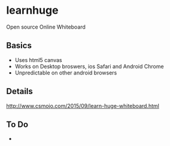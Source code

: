 # learnhuge
Open source Online Whiteboard


## Basics
* Uses html5 canvas 
* Works on Desktop broswers, ios Safari and Android Chrome
* Unpredictable on other android browsers


## Details 
http://www.csmojo.com/2015/09/learn-huge-whiteboard.html


## To Do
* 